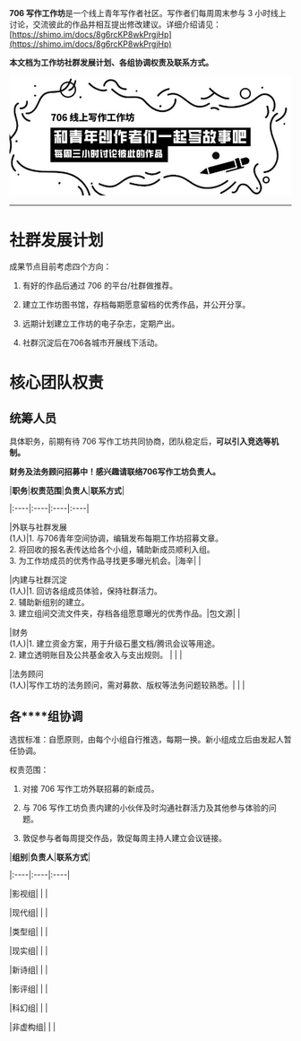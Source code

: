 **706 写作工作坊**是一个线上青年写作者社区。写作者们每周周末参与 3 小时线上讨论，交流彼此的作品并相互提出修改建议。详细介绍请见：[https://shimo.im/docs/8g6rcKP8wkPrgjHp](https://shimo.im/docs/8g6rcKP8wkPrgjHp)



**本文档为工作坊社群发展计划、各组协调权责及联系方式。**



![image](assets/2.jpg)




---





# **社群发展计划**



成果节点目前考虑四个方向：



1. 有好的作品后通过 706 的平台/社群做推荐。



2. 建立工作坊图书馆，存档每期愿意留档的优秀作品，并公开分享。



3. 远期计划建立工作坊的电子杂志，定期产出。



4. 社群沉淀后在706各城市开展线下活动。



# **核心团队权责**



## **统筹人员**



具体职务，前期有待 706 写作工坊共同协商，团队稳定后，**可以引入竞选等机制。**



**财务及法务顾问招募中！感兴趣请联络706写作工坊负责人。**



|**职务**|**权责范围**|**负责人**|**联系方式**|

|:----|:----|:----|:----|

|外联与社群发展<br>(1人)|1. 与706青年空间协调，编辑发布每期工作坊招募文章。<br>2. 将回收的报名表传达给各个小组，辅助新成员顺利入组。<br>3. 为工作坊成员的优秀作品寻找更多曝光机会。|海辛|    |

|内建与社群沉淀 <br>(1人)|1. 回访各组成员体验，保持社群活力。<br>2. 辅助新组别的建立。<br>3. 建立组间交流文件夹，存档各组愿意曝光的优秀作品。|包文源|    |

|财务<br>(1人)|1. 建立资金方案，用于升级石墨文档/腾讯会议等用途。<br>2. 建立透明账目及公共基金收入与支出规则。 |    |    |

|法务顾问<br>(1人)|写作工坊的法务顾问，需对募款、版权等法务问题较熟悉。|    |    |



## **各****组协调**



选拔标准：自愿原则，由每个小组自行推选，每期一换。新小组成立后由发起人暂任协调。



权责范围：



1. 对接 706 写作工坊外联招募的新成员。



2. 与 706 写作工坊负责内建的小伙伴及时沟通社群活力及其他参与体验的问题。



3. 敦促参与者每周提交作品，敦促每周主持人建立会议链接。



|**组别**|**负责人**|**联系方式**|

|:----|:----|:----|

|影视组|    |    |

|现代组|    |    |

|类型组|    |    |

|现实组|    |    |

|新诗组|    |    |

|影评组|    |    |

|科幻组|    |    |

|非虚构组|    |    |


